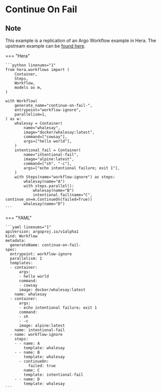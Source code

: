 # Continue On Fail

## Note

This example is a replication of an Argo Workflow example in Hera.
The upstream example can be [found here](https://github.com/argoproj/argo-workflows/blob/main/examples/continue-on-fail.yaml).




=== "Hera"

    ```python linenums="1"
    from hera.workflows import (
        Container,
        Steps,
        Workflow,
        models as m,
    )

    with Workflow(
        generate_name="continue-on-fail-",
        entrypoint="workflow-ignore",
        parallelism=1,
    ) as w:
        whalesay = Container(
            name="whalesay",
            image="docker/whalesay:latest",
            command=["cowsay"],
            args=["hello world"],
        )
        intentional_fail = Container(
            name="intentional-fail",
            image="alpine:latest",
            command=["sh", "-c"],
            args=["echo intentional failure; exit 1"],
        )
        with Steps(name="workflow-ignore") as steps:
            whalesay(name="A")
            with steps.parallel():
                whalesay(name="B")
                intentional_fail(name="C", continue_on=m.ContinueOn(failed=True))
            whalesay(name="D")
    ```

=== "YAML"

    ```yaml linenums="1"
    apiVersion: argoproj.io/v1alpha1
    kind: Workflow
    metadata:
      generateName: continue-on-fail-
    spec:
      entrypoint: workflow-ignore
      parallelism: 1
      templates:
      - container:
          args:
          - hello world
          command:
          - cowsay
          image: docker/whalesay:latest
        name: whalesay
      - container:
          args:
          - echo intentional failure; exit 1
          command:
          - sh
          - -c
          image: alpine:latest
        name: intentional-fail
      - name: workflow-ignore
        steps:
        - - name: A
            template: whalesay
        - - name: B
            template: whalesay
          - continueOn:
              failed: true
            name: C
            template: intentional-fail
        - - name: D
            template: whalesay
    ```


